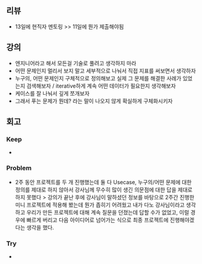 ## 리뷰
- 13일에 현직자 멘토링 >> 11일에 뭔가 제출해야됨

## 강의
- 엔지니어라고 해서 모든걸 기술로 풀려고 생각하지 마라
- 어떤 문제인지 멀리서 보지 말고 세부적으로 나눠서 직접 지표를 써보면서 생각하자
- 누구의, 어떤 문제인지 구체적으로 정의해보고 실제 그 문제를 해결한 사례가 있었는지 검색해보자 / iterative하게 계속 어떤 데이터가 필요한지 생각해보자
- 케이스를 잘 나눠서 깊게 쪼개보자
- 그래서 푸는 문제가 뭔데? 라는 말이 나오지 않게 확실하게 구체화시키자

## 회고
  
### Keep
- 

### Problem
- 2주 동안 프로젝트를 두 개 진행했는데 둘 다 Usecase, 누구의/어떤 문제에 대한 정의를 제대로 하지 않아서 강사님께 무수히 많이 생긴 의문점에 대한 답을 제대로 하지 못했다 > 강의가 끝난 후에 강사님이 말하셨던 정보를 바탕으로 2주간 진행한 미니 프로젝트에 적용해 봤는데 뭔가 좁히기 어려웠고 내가 다노 강사님이라고 생각하고 우리가 만든 프로젝트에 대해 계속 질문을 던졌는데 답할 수가 없었고, 이럴 경우에 빠르게 버리고 다음 아이디어로 넘어가는 식으로 최종 프로젝트에 진행해야겠다는 생각을 했다.

### Try
- 
